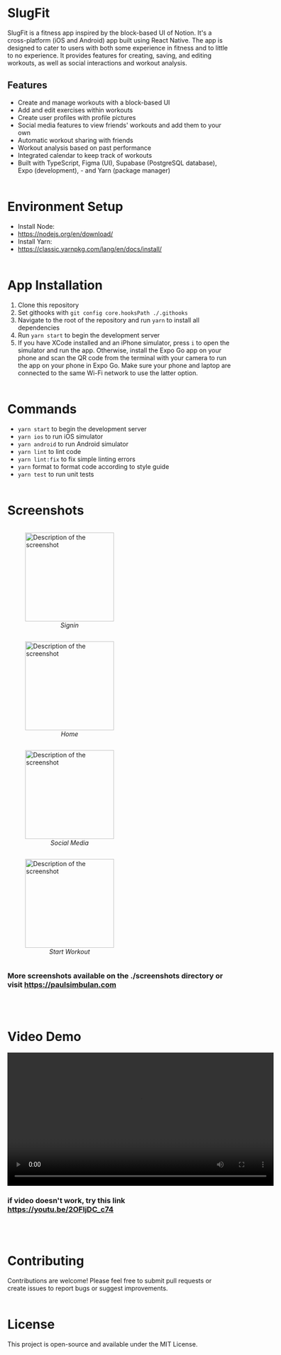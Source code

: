 # SlugFit
SlugFit is a fitness app inspired by the block-based UI of Notion. It's a cross-platform (iOS and Android) app built using React Native. The app is designed to cater to users with both some experience in fitness and to little to no experience.  It provides features for creating, saving, and editing workouts, as well as social interactions and workout analysis.

## Features
 - Create and manage workouts with a block-based UI
 - Add and edit exercises within workouts
 - Create user profiles with profile pictures
 - Social media features to view friends' workouts and add them to your own
 - Automatic workout sharing with friends
 - Workout analysis based on past performance
 - Integrated calendar to keep track of workouts
 - Built with TypeScript, Figma (UI), Supabase (PostgreSQL database), Expo (development),  - and Yarn (package manager)
 <br /><br />

# Environment Setup
 - Install Node:
 - https://nodejs.org/en/download/
 - Install Yarn:
 - https://classic.yarnpkg.com/lang/en/docs/install/
 <br /><br />

# App Installation
1. Clone this repository
2. Set githooks with `git config core.hooksPath ./.githooks`
3. Navigate to the root of the repository and run `yarn` to install all dependencies
4. Run `yarn start` to begin the development server
5. If you have XCode installed and an iPhone simulator, press `i` to open the simulator and run the app. Otherwise, install the Expo Go app on your phone and scan the QR code from the terminal with your camera to run the app on your phone in Expo Go. Make sure your phone and laptop are connected to the same Wi-Fi network to use the latter option.
<br /><br />

# Commands
 - `yarn start` to begin the development server
 - `yarn ios` to run iOS simulator
 - `yarn android` to run Android simulator
 - `yarn lint` to lint code
 - `yarn lint:fix` to fix simple linting errors
 - `yarn` format to format code according to style guide
 - `yarn test` to run unit tests
<br /><br />

# Screenshots
<div style="display: flex; flex-direction: row; flex-wrap: wrap;">

<figure style="display: flex; flex-direction: column; align-items: center;">
  <img src="./screenshots/signin.PNG" alt="Description of the screenshot" width="200px">
  <figcaption><i>Signin</i></figcaption>
</figure>
<figure style="display: flex; flex-direction: column; align-items: center;">
  <img src="./screenshots/home.PNG" alt="Description of the screenshot" width="200px">
  <figcaption><i>Home</i></figcaption>
</figure><figure style="display: flex; flex-direction: column; align-items: center;">
  <img src="./screenshots/social_media.PNG" alt="Description of the screenshot" width="200px">
  <figcaption><i>Social Media</i></figcaption>
</figure><figure style="display: flex; flex-direction: column; align-items: center;">
  <img src="./screenshots/start_workout_card.PNG" alt="Description of the screenshot" width="200px">
  <figcaption><i>Start Workout</i></figcaption>
</figure>
</div>

### **More screenshots available on the ./screenshots directory or visit https://paulsimbulan.com**

<br /><br />

# Video Demo
<video width="600px" controls>
  <source src="./demovideo/slugfit_demo.mp4" type="video/mp4">
  Your browser does not support the video tag.
</video>

### if video doesn't work, try this link https://youtu.be/2OFljDC_c74
<br /><br />

# Contributing

Contributions are welcome! Please feel free to submit pull requests or create issues to report bugs or suggest improvements.
<br /><br />

# License
This project is open-source and available under the MIT License.